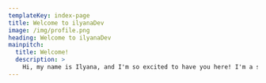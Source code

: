 ```yaml
---
templateKey: index-page
title: Welcome to ilyanaDev
image: /img/profile.png
heading: Welcome to ilyanaDev
mainpitch:
  title: Welcome!
  description: >
    Hi, my name is Ilyana, and I'm so excited to have you here! I'm a student entering the professional world of software development, and I look forward to sharing what I learn with you!
---
```

